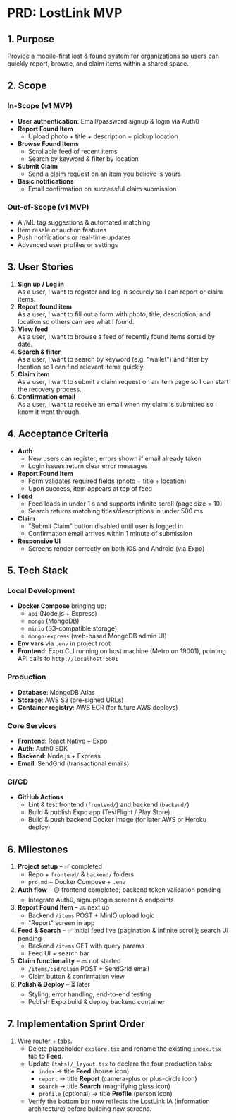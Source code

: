 # PRD: LostLink MVP

## 1. Purpose
Provide a mobile-first lost & found system for organizations so users can quickly report, browse, and claim items within a shared space.

## 2. Scope

### In-Scope (v1 MVP)
- **User authentication**: Email/password signup & login via Auth0  
- **Report Found Item**  
  - Upload photo + title + description + pickup location  
- **Browse Found Items**  
  - Scrollable feed of recent items  
  - Search by keyword & filter by location  
- **Submit Claim**  
  - Send a claim request on an item you believe is yours  
- **Basic notifications**  
  - Email confirmation on successful claim submission  

### Out-of-Scope (v1 MVP)
- AI/ML tag suggestions & automated matching  
- Item resale or auction features  
- Push notifications or real-time updates  
- Advanced user profiles or settings  

## 3. User Stories
1. **Sign up / Log in**  
   As a user, I want to register and log in securely so I can report or claim items.  
2. **Report found item**  
   As a user, I want to fill out a form with photo, title, description, and location so others can see what I found.  
3. **View feed**  
   As a user, I want to browse a feed of recently found items sorted by date.  
4. **Search & filter**  
   As a user, I want to search by keyword (e.g. "wallet") and filter by location so I can find relevant items quickly.  
5. **Claim item**  
   As a user, I want to submit a claim request on an item page so I can start the recovery process.  
6. **Confirmation email**  
   As a user, I want to receive an email when my claim is submitted so I know it went through.

## 4. Acceptance Criteria
- **Auth**  
  - New users can register; errors shown if email already taken  
  - Login issues return clear error messages  
- **Report Found Item**  
  - Form validates required fields (photo + title + location)  
  - Upon success, item appears at top of feed  
- **Feed**  
  - Feed loads in under 1 s and supports infinite scroll (page size = 10)  
  - Search returns matching titles/descriptions in under 500 ms  
- **Claim**  
  - "Submit Claim" button disabled until user is logged in  
  - Confirmation email arrives within 1 minute of submission  
- **Responsive UI**  
  - Screens render correctly on both iOS and Android (via Expo)  

## 5. Tech Stack

### Local Development
- **Docker Compose** bringing up:  
  - `api` (Node.js + Express)  
  - `mongo` (MongoDB)  
  - `minio` (S3-compatible storage)  
  - `mongo-express` (web-based MongoDB admin UI)  
- **Env vars** via `.env` in project root  
- **Frontend**: Expo CLI running on host machine (Metro on 19001), pointing API calls to `http://localhost:5001`

### Production
- **Database**: MongoDB Atlas  
- **Storage**: AWS S3 (pre-signed URLs)  
- **Container registry**: AWS ECR (for future AWS deploys)  

### Core Services
- **Frontend**: React Native + Expo  
- **Auth**: Auth0 SDK  
- **Backend**: Node.js + Express  
- **Email**: SendGrid (transactional emails)  

### CI/CD
- **GitHub Actions**  
  - Lint & test frontend (`frontend/`) and backend (`backend/`)  
  - Build & publish Expo app (TestFlight / Play Store)  
  - Build & push backend Docker image (for later AWS or Heroku deploy)  

## 6. Milestones
1. **Project setup** – ✅ completed
   - Repo + `frontend/` & `backend/` folders  
   - `prd.md` + Docker Compose + `.env`  
2. **Auth flow** – 🟡 frontend completed; backend token validation pending  
   - Integrate Auth0, signup/login screens & endpoints  
3. **Report Found Item** – 🔜 next up  
   - Backend `/items` POST + MinIO upload logic  
   - "Report" screen in app  
4. **Feed & Search** – ✅ initial feed live (pagination & infinite scroll); search UI pending  
   - Backend `/items` GET with query params  
   - Feed UI + search bar  
5. **Claim functionality** – 🔜 not started  
   - `/items/:id/claim` POST + SendGrid email  
   - Claim button & confirmation view  
6. **Polish & Deploy** – ⏳ later  
   - Styling, error handling, end-to-end testing  
   - Publish Expo build & deploy backend container

## 7. Implementation Sprint Order
1. Wire router + tabs.
   * Delete placeholder `explore.tsx` and rename the existing `index.tsx` tab to **Feed**.
   * Update `(tabs)/_layout.tsx` to declare the four production tabs:
     - `index`  → title **Feed** (house icon)
     - `report` → title **Report** (camera-plus or plus-circle icon)
     - `search` → title **Search** (magnifying glass icon)
     - `profile` (optional) → title **Profile** (person icon)
   * Verify the bottom bar now reflects the LostLink IA (information architecture) before building new screens.